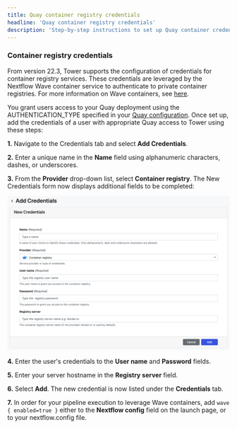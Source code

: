 ```yaml
---
title: Quay container registry credentials
headline: 'Quay container registry credentials'
description: 'Step-by-step instructions to set up Quay container credentials in Nextflow Tower.'
---
```


### Container registry credentials 

From version 22.3, Tower supports the configuration of credentials for container registry services. These credentials are leveraged by the Nextflow Wave container service to authenticate to private container registries. For more information on Wave containers, see [here](https://www.nextflow.io/docs/latest/wave.html).

You grant users access to your Quay deployment using the AUTHENTICATION_TYPE specified in your [Quay configuration](https://docs.projectquay.io/config_quay.html#config-fields-required-general). Once set up, add the  credentials of a user with appropriate Quay access to Tower using these steps:

**1.** Navigate to the Credentials tab and select **Add Credentials**. 

**2.** Enter a unique name in the **Name** field using alphanumeric characters, dashes, or underscores. 

**3.** From the **Provider** drop-down list, select **Container registry**. The New Credentials form now displays additional fields to be completed: 

![](_images/container_registry_credentials_blank.png)

**4.** Enter the user's credentials to the **User name** and **Password** fields.

**5.** Enter your server hostname in the **Registry server** field.

**6.** Select **Add**. The new credential is now listed under the **Credentials** tab.

**7.** In order for your pipeline execution to leverage Wave containers, add `wave { enabled=true }` either to the **Nextflow config** field on the launch page, or to your nextflow.config file. 
